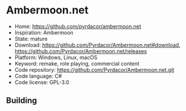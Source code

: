 # Ambermoon.net

- Home: https://github.com/pyrdacor/ambermoon.net
- Inspiration: Ambermoon
- State: mature
- Download: https://github.com/Pyrdacor/Ambermoon.net#download, https://github.com/Pyrdacor/Ambermoon.net/releases
- Platform: Windows, Linux, macOS
- Keyword: remake, role playing, commercial content
- Code repository: https://github.com/Pyrdacor/Ambermoon.net.git
- Code language: C#
- Code license: GPL-3.0

## Building
